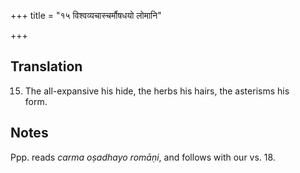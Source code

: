 +++
title = "१५ विश्वव्यचास्चर्मौषधयो लोमानि"

+++
## Translation
15. The all-expansive his hide, the herbs his hairs, the asterisms his  
form.

## Notes
Ppp. reads *carma oṣadhayo romāṇi*, and follows with our vs. 18.
